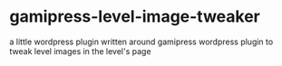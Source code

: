 # gamipress-level-image-tweaker
a little wordpress plugin written around gamipress wordpress plugin to tweak level images in the level's page

